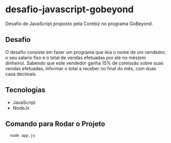 # desafio-javascript-gobeyond
Desafio de JavaScript proposto pela Corebiz no programa GoBeyond.

## Desafio
O desafio consiste em fazer um programa que leia o nome de um vendedor, o seu salario fixo e o total de vendas efetuadas por ele no mês(em dinheiro). Sabendo que este vendedor ganha 15% de comissão sobre suas vendas efetuadas, informar o total a receber no final do mês, com duas casa decimais.

## Tecnologias
- JavaScript
- NodeJs

## Comando para Rodar o Projeto
```bash
  node app.js
```